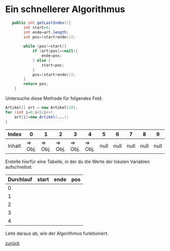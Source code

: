  <link rel="stylesheet" href="https://hi2272.github.io/StyleMD.css">

# Ein schnellerer Algorithmus

```Java
   public int getLastIndex(){
        int start=0;
        int ende=art.length;
        int pos=(start+ende)/2;
       
        while (pos!=start){
            if (art[pos]==null){
                ende=pos;
            } else {
                start=pos;
            }
            pos=(start+ende)/2;
        }
        return pos;
    }
```
Untersuche diese Methode für folgendes Feld:
```Java
Artikel[] art = new Artikel[10];
for (int i=0;i<5;i++)
    art[i]=new Artikel(...);
}
```

| Index  | 0       | 1       | 2       | 3       | 4       | 5    | 6    | 7    | 8    | 9    |
|--------|---------|---------|---------|---------|---------|------|------|------|------|------|
| Inhalt | ⇒ Obj. | ⇒ Obj. | ⇒ Obj. | ⇒ Obj. | ⇒ Obj. | null | null | null | null | null |
  
Erstelle hierfür eine Tabelle, in der du die Werte der lokalen Variablen aufschreibst:  

| Durchlauf | start | ende | pos |
|-----------|-------|------|-----|
| 0         |       |      |     |
| 1         |       |      |     |
| 2         |       |      |     |
| 3         |       |      |     |
| 4         |       |      |     |

Leite daraus ab, wie der Algorithmus funktioniert.


[zurück](../../index.html)
   
